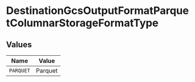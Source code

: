 # DestinationGcsOutputFormatParquetColumnarStorageFormatType


## Values

| Name      | Value     |
| --------- | --------- |
| `PARQUET` | Parquet   |